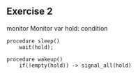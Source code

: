 ## Exercise 2

monitor Monitor
    var hold: condition

    procedure sleep()
        wait(hold);

    procedure wakeup()
        if(!empty(hold)) -> signal_all(hold)
